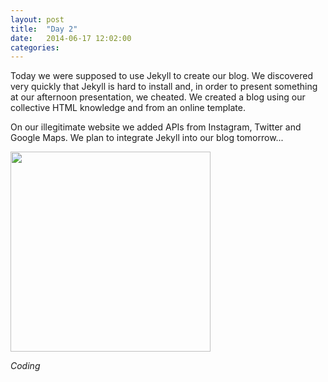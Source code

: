 ```yaml
---
layout: post
title:  "Day 2"
date:   2014-06-17 12:02:00
categories:
---
```


Today we were supposed to use Jekyll to create our blog. We discovered very quickly that Jekyll is hard to install and, in order to present something at our afternoon presentation, we cheated. We created a blog using our collective HTML knowledge and from an online template.

On our illegitimate website we added APIs from Instagram, Twitter and Google Maps. We plan to integrate Jekyll into our blog tomorrow...


<img class="garden" src = "http://scontent-b.cdninstagram.com/hphotos-xfa1/t51.2885-15/10467916_1498571493705659_2063005330_n.jpg" width="320" height="320" />

<i>Coding</i>
